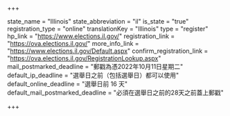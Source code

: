 +++

state_name = "Illinois"
state_abbreviation = "il"
is_state = "true"
registration_type = "online"
translationKey = "Illinois"
type = "register"
hp_link = "https://www.elections.il.gov/"
registration_link = "https://ova.elections.il.gov/"
more_info_link = "https://www.elections.il.gov/Default.aspx"
confirm_registration_link = "https://ova.elections.il.gov/RegistrationLookup.aspx"
mail_postmarked_deadline = "郵戳為憑2022年10月11日星期二"
default_ip_deadline = "選舉日之前（包括選舉日）都可以使用"
default_online_deadline = "選舉日前 16 天"
default_mail_postmarked_deadline = "必須在選舉日之前的28天之前蓋上郵戳"

+++